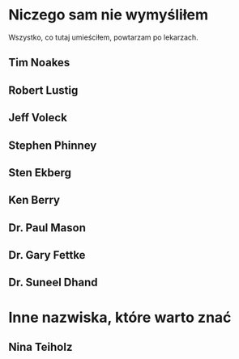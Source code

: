# Niczego sam nie wymyśliłem

Wszystko, co tutaj umieściłem, powtarzam po lekarzach.

## Tim Noakes

## Robert Lustig

## Jeff Voleck

## Stephen Phinney

## Sten Ekberg

## Ken Berry

## Dr. Paul Mason

## Dr. Gary Fettke

## Dr. Suneel Dhand

# Inne nazwiska, które warto znać

## Nina Teiholz
